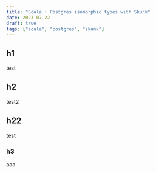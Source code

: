 ```yaml
---
title: "Scala + Postgres isomorphic types with Skunk"
date: 2023-07-22
draft: true
tags: ["scala", "postgres", "skunk"]
---
```


## h1
test
## h2
test2
## h22
test

### h3
aaa